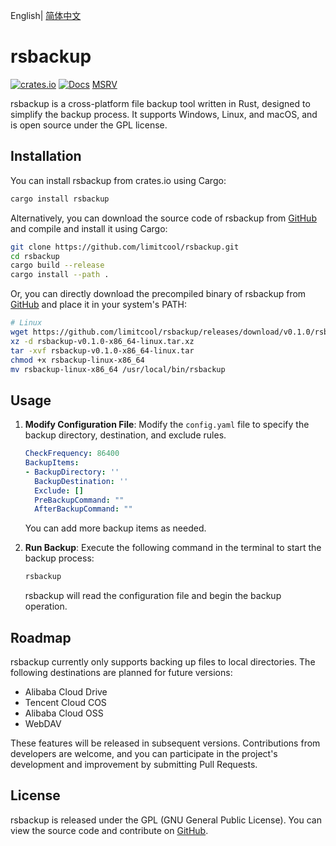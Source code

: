 English| [简体中文](README.md)

# rsbackup

[![crates.io](https://img.shields.io/crates/v/rsbackup.svg)](https://crates.io/crates/rsbackup)
[![Docs](https://docs.rs/rsbackup/badge.svg)](https://docs.rs/rsbackup)
[MSRV](https://img.shields.io/badge/rustc-1.78.0+-ab6000.svg)

rsbackup is a cross-platform file backup tool written in Rust, designed to simplify the backup process. It supports Windows, Linux, and macOS, and is open source under the GPL license.

## Installation

You can install rsbackup from crates.io using Cargo:

```bash
cargo install rsbackup
```

Alternatively, you can download the source code of rsbackup from [GitHub](https://github.com/limitcool/rsbackup) and compile and install it using Cargo:

```bash
git clone https://github.com/limitcool/rsbackup.git
cd rsbackup
cargo build --release
cargo install --path .
```

Or, you can directly download the precompiled binary of rsbackup from [GitHub](https://github.com/limitcool/rsbackup) and place it in your system's PATH:

```bash
# Linux
wget https://github.com/limitcool/rsbackup/releases/download/v0.1.0/rsbackup-v0.1.0-x86_64-linux.tar.xz
xz -d rsbackup-v0.1.0-x86_64-linux.tar.xz
tar -xvf rsbackup-v0.1.0-x86_64-linux.tar
chmod +x rsbackup-linux-x86_64
mv rsbackup-linux-x86_64 /usr/local/bin/rsbackup
```

## Usage

1. **Modify Configuration File**: Modify the `config.yaml` file to specify the backup directory, destination, and exclude rules.

   ```yaml
   CheckFrequency: 86400
   BackupItems:
   - BackupDirectory: ''
     BackupDestination: ''
     Exclude: []
     PreBackupCommand: ""
     AfterBackupCommand: ""
   ```

   You can add more backup items as needed.

2. **Run Backup**: Execute the following command in the terminal to start the backup process:

   ```bash
   rsbackup
   ```

   rsbackup will read the configuration file and begin the backup operation.

## Roadmap

rsbackup currently only supports backing up files to local directories. The following destinations are planned for future versions:

- Alibaba Cloud Drive
- Tencent Cloud COS
- Alibaba Cloud OSS
- WebDAV

These features will be released in subsequent versions. Contributions from developers are welcome, and you can participate in the project's development and improvement by submitting Pull Requests.

## License

rsbackup is released under the GPL (GNU General Public License). You can view the source code and contribute on [GitHub](https://github.com/limitcool/rsbackup).
